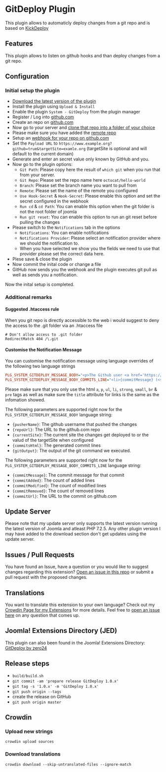 # GitDeploy Plugin

This plugin allows to automaticly deploy changes from a git repo and is based on [KickDeploy](https://github.com/nielsnuebel/kickdeploy)

## Features

This plugin allows to listen on github hooks and than deploy changes from a git repo.

## Configuration

### Initial setup the plugin

* [Download the latest version of the plugin](https://github.com/zero-24/plg_system_gitdeploy/releases/latest)
* Install the plugin using `Upload & Install`
* Enable the plugin `System - GitDeploy` from the plugin manager
* Register / Log into [github.com](https://github.com/login)
* Create an repo on [github.com](https://docs.github.com/en/free-pro-team@latest/github/getting-started-with-github/create-a-repo)
* Now go to your server and [clone that repo into a folder of your choice](https://docs.github.com/en/free-pro-team@latest/github/creating-cloning-and-archiving-repositories/cloning-a-repository)
* Please make sure you have added the [remote repo](https://docs.github.com/en/free-pro-team@latest/github/using-git/adding-a-remote)
* Setup an [webhook for your repo on github.com](https://docs.github.com/en/free-pro-team@latest/developers/webhooks-and-events/creating-webhooks)
* Set the `Payload URL` to `https://www.example.org?github=true&targetSite=examle.org` (targetSite is optional and will default to the current domain)
* Generate and enter an secret value only known by GitHub and you.
* Now go to the plugin options:
  * `Git Path`: Please copy here the result of `which git` when you run that from your server.
  * `Git Repo`: Please set the repo name here `octocat/hello-world`
  * `Branch`: Please set the branch name you want to pull from
  * `Remote`: Please set the name of the remote you configured
  * `Use Hook-Secret` & `Hook-Secret`: Please enable this option and set the secret configured in the webhook
  * `Run cd` & `cd Path`: You can enable this option when the git folder is not the root folder of joomla
  * `Run git reset`: You can enable this option to run an git reset before pulling the changes
* Please switch to the `Notifications` tab in the options
  * `Notifications`: You can enable notifications
  * `Notifications Provider`: Please select an notification provider where we should the notification to.
  * When you have selected we show you the fields we need to use that provider please set the correct data here.
* Plese save & close the plugin
* Now commit the inital code or change a file
* GitHub now sends you the webhook and the plugin executes git pull as well as sends you a notification.

Now the inital setup is completed.

### Additional remarks

#### Suggested .htaccess rule

When you git repo is directly accessible to the web i would suggest to deny the access to the .git folder via an .htaccess file
```
# Don't allow access to .git folder
RedirectMatch 404 /\.git
```

#### Customise the Notification Message

You can customise the notification message using language overrides of the following two language strings
```ini
PLG_SYSTEM_GITDEPLOY_MESSAGE_BODY="<p>The Github user <a href='https://github.com/{pusherName}' title='@{pusherName}' target='_blank' rel='noopener noreferrer'>@{pusherName}</a> has pushed to <a href='{repoUrl}' title='{repoUrl}' target='_blank' rel='noopener noreferrer'>{repoUrl}</a> that changes have now been pulled into: <a href='{currentSite}' title='{currentSite}' target='_blank' rel='noopener noreferrer'>{currentSite}</a>.</p><p>Here's a brief list of what has been changed:</p>{commitsHtml}<p>What follows is the output of the script:</p><pre>{gitOutput}</pre><p>Kind Regards, <br>Github Webhook Endpoint</p>"
PLG_SYSTEM_GITDEPLOY_MESSAGE_BODY_COMMITS_LINE="<li>{commitMessage} (<small>Added: <strong>{commitAdded}</strong> Modified: <strong>{commitModified}</strong> Removed: <strong>{commitRemoved}</strong> Commit: <a href='{commitUrl}' title='{commitUrl}' target='_blank' rel='noopener noreferrer'>{commitUrl}</a></small>)</li>"
```

Please make sure that you only use the html `a`, `p`, `ul`, `li`, `strong`, `small`, `br` & `pre` tags as well as make sure the `title` attribute for links is the same as the infomation showed.

The following parameters are supported right now for the `PLG_SYSTEM_GITDEPLOY_MESSAGE_BODY` language string:

* `{pusherName}`: The github username that pushed the changes
* `{repoUrl}`: The URL to the github.com repo
* `{currentSite}`: The current site the changes get deployed to or the valud of the targetSite when configured
* `{commitsHtml}`: The generated commit lines
* `{gitOutput}`: The output of the git command we executed.

The following parameters are supported right now for the `PLG_SYSTEM_GITDEPLOY_MESSAGE_BODY_COMMITS_LINE` language string:

* `{commitMessage}`: The commit message for that commit
* `{commitAdded}`: The count of added lines
* `{commitModified}`: The count of modified lines
* `{commitRemoved}`: The count of removed lines
* `{commitUrl}`: The URL to the commit on github.com

## Update Server

Please note that my update server only supports the latest version running the latest version of Joomla and atleast PHP 7.2.5.
Any other plugin version I may have added to the download section don't get updates using the update server.

## Issues / Pull Requests

You have found an Issue, have a question or you would like to suggest changes regarding this extension?
[Open an issue in this repo](https://github.com/zero-24/plg_system_gitdeploy/issues/new) or submit a pull request with the proposed changes.

## Translations

You want to translate this extension to your own language? Check out my [Crowdin Page for my Extensions](https://joomla.crowdin.com/zero-24) for more details. Feel free to [open an issue here](https://github.com/zero-24/plg_system_gitdeploy/issues/new) on any question that comes up.

## Joomla! Extensions Directory (JED)

This plugin can also been found in the Joomla! Extensions Directory: [GitDeploy by zero24](https://extensions.joomla.org/extension/gitdeploy/)

## Release steps

- `build/build.sh`
- `git commit -am 'prepare release GitDeploy 1.0.x'`
- `git tag -s '1.0.x' -m 'GitDeploy 1.0.x'`
- `git push origin --tags`
- create the release on GitHub
- `git push origin master`

## Crowdin

### Upload new strings

`crowdin upload sources`

### Download translations

`crowdin download --skip-untranslated-files --ignore-match`
